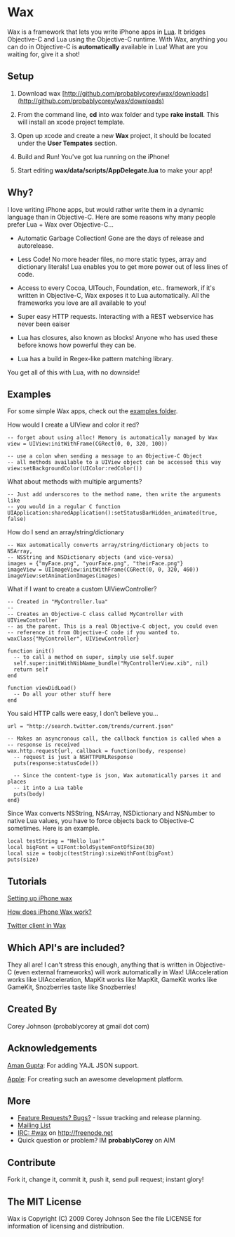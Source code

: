 Wax
===

Wax is a framework that lets you write iPhone apps in [Lua](http://www.lua.org/about.html). It bridges Objective-C and Lua using the Objective-C runtime. With Wax, anything you can do in Objective-C is **automatically** available in Lua! What are you waiting for, give it a shot!

Setup
-----

1. Download wax [http://github.com/probablycorey/wax/downloads](http://github.com/probablycorey/wax/downloads)

2. From the command line, **cd** into wax folder and type **rake install**. This will install an xcode project template.

3. Open up xcode and create a new **Wax** project, it should be located under the **User Tempates** section. 

4. Build and Run! You've got lua running on the iPhone!

5. Start editing **wax/data/scripts/AppDelegate.lua** to make your app!

Why?
----

I love writing iPhone apps, but would rather write them in a dynamic language than in Objective-C. Here are some reasons why many people prefer Lua + Wax over Objective-C...

* Automatic Garbage Collection! Gone are the days of release and autorelease.

* Less Code! No more header files, no more static types, array and dictionary literals! Lua enables you to get more power out of less lines of code.

* Access to every Cocoa, UITouch, Foundation, etc.. framework, if it's written in Objective-C, Wax exposes it to Lua automatically. All the frameworks you love are all available to you!

* Super easy HTTP requests. Interacting with a REST webservice has never been eaiser

* Lua has closures, also known as blocks! Anyone who has used these before knows how powerful they can be.

* Lua has a build in Regex-like pattern matching library.


You get all of this with Lua, with no downside!

Examples
--------

For some simple Wax apps, check out the [examples folder](http://github.com/probablycorey/wax/tree/master/examples/).

How would I create a UIView and color it red?
    
    -- forget about using alloc! Memory is automatically managed by Wax
    view = UIView:initWithFrame(CGRect(0, 0, 320, 100))
    
    -- use a colon when sending a message to an Objective-C Object
    -- all methods available to a UIView object can be accessed this way
    view:setBackgroundColor(UIColor:redColor())

What about methods with multiple arguments?

    -- Just add underscores to the method name, then write the arguments like
    -- you would in a regular C function
    UIApplication:sharedApplication():setStatusBarHidden_animated(true, false)

How do I send an array/string/dictionary

    -- Wax automatically converts array/string/dictionary objects to NSArray,
    -- NSString and NSDictionary objects (and vice-versa)
    images = {"myFace.png", "yourFace.png", "theirFace.png"}
    imageView = UIImageView:initWithFrame(CGRect(0, 0, 320, 460))
    imageView:setAnimationImages(images)

What if I want to create a custom UIViewController?

    -- Created in "MyController.lua"
    --
    -- Creates an Objective-C class called MyController with UIViewController
    -- as the parent. This is a real Objective-C object, you could even 
    -- reference it from Objective-C code if you wanted to.
    waxClass{"MyController", UIViewController}

    function init()
      -- to call a method on super, simply use self.super
      self.super:initWithNibName_bundle("MyControllerView.xib", nil)
      return self
    end

    function viewDidLoad()
      -- Do all your other stuff here
    end
    
You said HTTP calls were easy, I don't believe you...

    url = "http://search.twitter.com/trends/current.json"
    
    -- Makes an asyncronous call, the callback function is called when a 
    -- response is received
    wax.http.request{url, callback = function(body, response)
      -- request is just a NSHTTPURLResponse
      puts(response:statusCode())
      
      -- Since the content-type is json, Wax automatically parses it and places
      -- it into a Lua table
      puts(body)       
    end}
    
Since Wax converts NSString, NSArray, NSDictionary and NSNumber to native Lua values, you have to force objects back to Objective-C sometimes. Here is an example.
    
    local testString = "Hello lua!"
    local bigFont = UIFont:boldSystemFontOfSize(30)
    local size = toobjc(testString):sizeWithFont(bigFont)
    puts(size)
    
Tutorials
---------

[Setting up iPhone wax](http://probablyinteractive.com/2009/10/18/Setting-up-iPhone-Wax.html)

[How does iPhone Wax work?](http://probablyinteractive.com/2009/10/19/How-does-iPhone-Wax-work.html)

[Twitter client in Wax](http://probablyinteractive.com/2009/10/20/Wax-talks-to-twitter.html)
    
Which API's are included?
-------------------------

They all are! I can't stress this enough, anything that is written in Objective-C (even external frameworks) will work automatically in Wax! UIAcceleration works like UIAcceleration, MapKit works like MapKit, GameKit works like GameKit, Snozberries taste like Snozberries!

Created By
----------
Corey Johnson (probablycorey at gmail dot com)

Acknowledgements
----------------

[Aman Gupta](http://github.com/tmm1): For adding YAJL JSON support.

[Apple](http://www.apple.com/iphone/): For creating such an awesome development platform.

More
----
* [Feature Requests? Bugs?](http://github.com/probablycorey/wax/issues) - Issue tracking and release planning.
* [Mailing List](http://groups.google.com/group/iphonewax)
* [IRC: #wax](irc://chat.freenode.net/#wax) on http://freenode.net
* Quick question or problem? IM **probablyCorey** on AIM

Contribute
----------
Fork it, change it, commit it, push it, send pull request; instant glory!


The MIT License
---------------
Wax is Copyright (C) 2009 Corey Johnson See the file LICENSE for information of licensing and distribution.